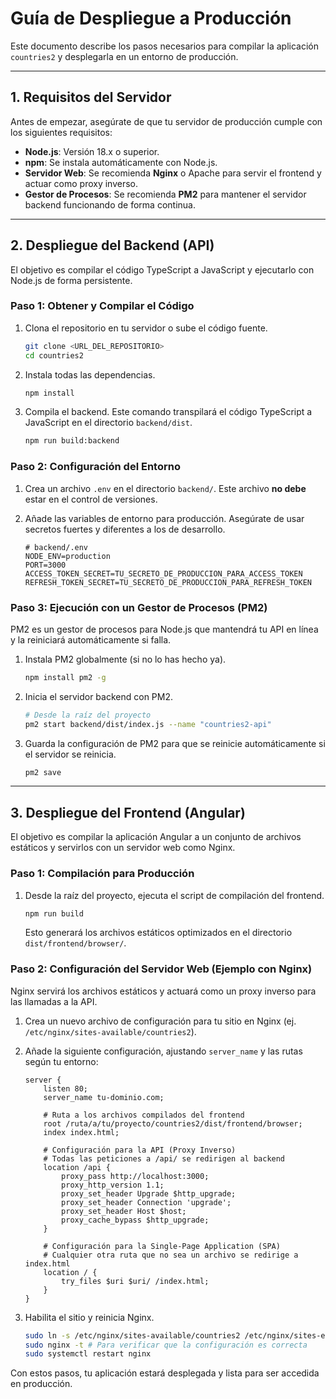 <!-- File: d:\desarrollos\countries2\documentación\DEPLOYMENT_GUIDE.md | Last Modified: 2025-10-28 -->

# Guía de Despliegue a Producción

Este documento describe los pasos necesarios para compilar la aplicación `countries2` y desplegarla en un entorno de producción.

---

## 1. Requisitos del Servidor

Antes de empezar, asegúrate de que tu servidor de producción cumple con los siguientes requisitos:

-   **Node.js**: Versión 18.x o superior.
-   **npm**: Se instala automáticamente con Node.js.
-   **Servidor Web**: Se recomienda **Nginx** o Apache para servir el frontend y actuar como proxy inverso.
-   **Gestor de Procesos**: Se recomienda **PM2** para mantener el servidor backend funcionando de forma continua.

---

## 2. Despliegue del Backend (API)

El objetivo es compilar el código TypeScript a JavaScript y ejecutarlo con Node.js de forma persistente.

### Paso 1: Obtener y Compilar el Código

1.  Clona el repositorio en tu servidor o sube el código fuente.
    ```bash
    git clone <URL_DEL_REPOSITORIO>
    cd countries2
    ```

2.  Instala todas las dependencias.
    ```bash
    npm install
    ```

3.  Compila el backend. Este comando transpilará el código TypeScript a JavaScript en el directorio `backend/dist`.
    ```bash
    npm run build:backend
    ```

### Paso 2: Configuración del Entorno

1.  Crea un archivo `.env` en el directorio `backend/`. Este archivo **no debe** estar en el control de versiones.

2.  Añade las variables de entorno para producción. Asegúrate de usar secretos fuertes y diferentes a los de desarrollo.
    ```dotenv
    # backend/.env
    NODE_ENV=production
    PORT=3000
    ACCESS_TOKEN_SECRET=TU_SECRETO_DE_PRODUCCION_PARA_ACCESS_TOKEN
    REFRESH_TOKEN_SECRET=TU_SECRETO_DE_PRODUCCION_PARA_REFRESH_TOKEN
    ```

### Paso 3: Ejecución con un Gestor de Procesos (PM2)

PM2 es un gestor de procesos para Node.js que mantendrá tu API en línea y la reiniciará automáticamente si falla.

1.  Instala PM2 globalmente (si no lo has hecho ya).
    ```bash
    npm install pm2 -g
    ```

2.  Inicia el servidor backend con PM2.
    ```bash
    # Desde la raíz del proyecto
    pm2 start backend/dist/index.js --name "countries2-api"
    ```

3.  Guarda la configuración de PM2 para que se reinicie automáticamente si el servidor se reinicia.
    ```bash
    pm2 save
    ```

---

## 3. Despliegue del Frontend (Angular)

El objetivo es compilar la aplicación Angular a un conjunto de archivos estáticos y servirlos con un servidor web como Nginx.

### Paso 1: Compilación para Producción

1.  Desde la raíz del proyecto, ejecuta el script de compilación del frontend.
    ```bash
    npm run build
    ```
    Esto generará los archivos estáticos optimizados en el directorio `dist/frontend/browser/`.

### Paso 2: Configuración del Servidor Web (Ejemplo con Nginx)

Nginx servirá los archivos estáticos y actuará como un proxy inverso para las llamadas a la API.

1.  Crea un nuevo archivo de configuración para tu sitio en Nginx (ej. `/etc/nginx/sites-available/countries2`).

2.  Añade la siguiente configuración, ajustando `server_name` y las rutas según tu entorno:
    ```nginx
    server {
        listen 80;
        server_name tu-dominio.com;

        # Ruta a los archivos compilados del frontend
        root /ruta/a/tu/proyecto/countries2/dist/frontend/browser;
        index index.html;

        # Configuración para la API (Proxy Inverso)
        # Todas las peticiones a /api/ se redirigen al backend
        location /api {
            proxy_pass http://localhost:3000;
            proxy_http_version 1.1;
            proxy_set_header Upgrade $http_upgrade;
            proxy_set_header Connection 'upgrade';
            proxy_set_header Host $host;
            proxy_cache_bypass $http_upgrade;
        }

        # Configuración para la Single-Page Application (SPA)
        # Cualquier otra ruta que no sea un archivo se redirige a index.html
        location / {
            try_files $uri $uri/ /index.html;
        }
    }
    ```

3.  Habilita el sitio y reinicia Nginx.
    ```bash
    sudo ln -s /etc/nginx/sites-available/countries2 /etc/nginx/sites-enabled/
    sudo nginx -t # Para verificar que la configuración es correcta
    sudo systemctl restart nginx
    ```

Con estos pasos, tu aplicación estará desplegada y lista para ser accedida en producción.
